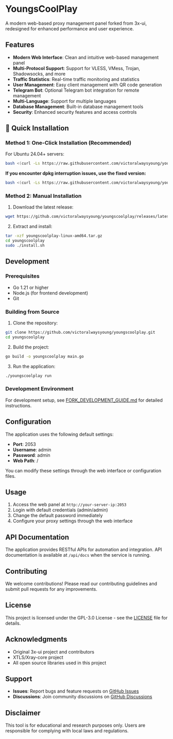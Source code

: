 # YoungsCoolPlay

A modern web-based proxy management panel forked from 3x-ui, redesigned for enhanced performance and user experience.

## Features

- **Modern Web Interface**: Clean and intuitive web-based management panel
- **Multi-Protocol Support**: Support for VLESS, VMess, Trojan, Shadowsocks, and more
- **Traffic Statistics**: Real-time traffic monitoring and statistics
- **User Management**: Easy client management with QR code generation
- **Telegram Bot**: Optional Telegram bot integration for remote management
- **Multi-Language**: Support for multiple languages
- **Database Management**: Built-in database management tools
- **Security**: Enhanced security features and access controls

## 🚀 Quick Installation

### Method 1: One-Click Installation (Recommended)

For Ubuntu 24.04+ servers:

```bash
bash <(curl -Ls https://raw.githubusercontent.com/victoralwaysyoung/youngscoolplay/master/install.sh)
```

**If you encounter dpkg interruption issues, use the fixed version:**

```bash
bash <(curl -Ls https://raw.githubusercontent.com/victoralwaysyoung/youngscoolplay/master/install_fixed.sh)
```

### Method 2: Manual Installation

1. Download the latest release:
```bash
wget https://github.com/victoralwaysyoung/youngscoolplay/releases/latest/download/youngscoolplay-linux-amd64.tar.gz
```

2. Extract and install:
```bash
tar -xzf youngscoolplay-linux-amd64.tar.gz
cd youngscoolplay
sudo ./install.sh
```

## Development

### Prerequisites

- Go 1.21 or higher
- Node.js (for frontend development)
- Git

### Building from Source

1. Clone the repository:
```bash
git clone https://github.com/victoralwaysyoung/youngscoolplay.git
cd youngscoolplay
```

2. Build the project:
```bash
go build -o youngscoolplay main.go
```

3. Run the application:
```bash
./youngscoolplay run
```

### Development Environment

For development setup, see [FORK_DEVELOPMENT_GUIDE.md](FORK_DEVELOPMENT_GUIDE.md) for detailed instructions.

## Configuration

The application uses the following default settings:
- **Port**: 2053
- **Username**: admin
- **Password**: admin
- **Web Path**: /

You can modify these settings through the web interface or configuration files.

## Usage

1. Access the web panel at `http://your-server-ip:2053`
2. Login with default credentials (admin/admin)
3. Change the default password immediately
4. Configure your proxy settings through the web interface

## API Documentation

The application provides RESTful APIs for automation and integration. API documentation is available at `/api/docs` when the service is running.

## Contributing

We welcome contributions! Please read our contributing guidelines and submit pull requests for any improvements.

## License

This project is licensed under the GPL-3.0 License - see the [LICENSE](LICENSE) file for details.

## Acknowledgments

- Original 3x-ui project and contributors
- XTLS/Xray-core project
- All open source libraries used in this project

## Support

- **Issues**: Report bugs and feature requests on [GitHub Issues](https://github.com/victoralwaysyoung/youngscoolplay/issues)
- **Discussions**: Join community discussions on [GitHub Discussions](https://github.com/victoralwaysyoung/youngscoolplay/discussions)

## Disclaimer

This tool is for educational and research purposes only. Users are responsible for complying with local laws and regulations.
